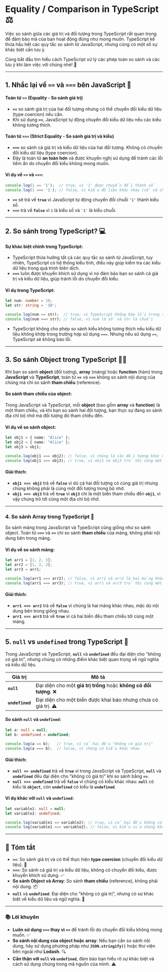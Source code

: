 # **Equality / Comparison in TypeScript** ⚖️

Việc so sánh giữa các giá trị và đối tượng trong TypeScript rất quan trọng để đảm bảo mã của bạn hoạt động đúng như mong muốn. TypeScript kế thừa hầu hết các quy tắc so sánh từ JavaScript, nhưng cũng có một số sự khác biệt cần lưu ý. 

Cùng bắt đầu tìm hiểu cách TypeScript xử lý các phép toán so sánh và các lưu ý khi làm việc với chúng nhé! 🚀

---

## **1. Nhắc lại về `==` và `===` bên JavaScript** 🔄

#### **Toán tử `==` (Equality - So sánh giá trị)**

- **`==`** so sánh giá trị của hai đối tượng nhưng có thể chuyển đổi kiểu dữ liệu (type coercion) nếu cần.
- Khi sử dụng **`==`**, JavaScript tự động chuyển đổi kiểu dữ liệu nếu các kiểu không tương thích.

#### **Toán tử `===` (Strict Equality - So sánh giá trị và kiểu)**

- **`===`** so sánh cả giá trị và kiểu dữ liệu của hai đối tượng. Không có chuyển đổi kiểu dữ liệu (type coercion).
- Đây là toán tử **an toàn hơn** và được khuyến nghị sử dụng để tránh các lỗi tiềm ẩn do chuyển đổi kiểu không mong muốn.

#### **Ví dụ về `==` và `===`:**

```javascript
console.log(1 == '1');  // true, vì '1' được chuyển đổi thành số
console.log(1 === '1'); // false, vì kiểu dữ liệu khác nhau (số và chuỗi)
```

- **`==`** sẽ trả về **`true`** vì JavaScript tự động chuyển đổi chuỗi `'1'` thành kiểu số.
- **`===`** trả về **`false`** vì `1` là kiểu số và `'1'` là kiểu chuỗi.

---

## **2. So sánh trong TypeScript?** 💻

#### **Sự khác biệt chính trong TypeScript**:

- TypeScript thừa hưởng tất cả các quy tắc so sánh từ JavaScript, tuy nhiên, TypeScript có hệ thống kiểu tĩnh, điều này giúp kiểm tra các kiểu dữ liệu trong quá trình biên dịch.
- **`===`** luôn được khuyến khích sử dụng vì nó đảm bảo bạn so sánh cả giá trị và kiểu dữ liệu, giúp tránh lỗi do chuyển đổi kiểu.

#### **Ví dụ trong TypeScript:**

```typescript
let num: number = 10;
let str: string = '10';

console.log(num == str);  // true, vì TypeScript không báo lỗi trong so sánh này
console.log(num === str); // false, vì num là số và str là chuỗi
```

- TypeScript không cho phép so sánh kiểu không tương thích nếu kiểu dữ liệu không khớp trong trường hợp sử dụng `===`. Nhưng nếu sử dụng `==`, TypeScript sẽ không báo lỗi.

---

## **3. So sánh Object trong TypeScript** 🧑‍💻

Khi bạn so sánh **object** (đối tượng), **array** (mảng) hoặc **function** (hàm) trong **JavaScript** và **TypeScript**, toán tử **`==`** và **`===`** không so sánh nội dung của chúng mà chỉ so sánh **tham chiếu** (reference).

#### **So sánh tham chiếu của object:**

Trong JavaScript và TypeScript, mỗi **object** (bao gồm **array** và **function**) là một tham chiếu, và khi bạn so sánh hai đối tượng, bạn thực sự đang so sánh địa chỉ bộ nhớ mà đối tượng đó tham chiếu đến.

#### **Ví dụ về so sánh object:**

```typescript
let obj1 = { name: "Alice" };
let obj2 = { name: "Alice" };
let obj3 = obj1;

console.log(obj1 === obj2); // false, vì chúng là các đối tượng khác nhau mặc dù có cùng giá trị
console.log(obj1 === obj3); // true, vì obj1 và obj3 trỏ tới cùng một đối tượng
```

#### **Giải thích**:
- **`obj1 === obj2`** trả về **`false`** vì dù cả hai đối tượng có cùng giá trị nhưng chúng không phải là cùng một đối tượng trong bộ nhớ.
- **`obj1 === obj3`** trả về **`true`** vì **`obj3`** chỉ là một biến tham chiếu đến **`obj1`**, vì vậy chúng trỏ tới cùng một địa chỉ bộ nhớ.

---

### **4. So sánh Array trong TypeScript** 🧳

So sánh mảng trong JavaScript và TypeScript cũng giống như so sánh object. Toán tử **`===`** và **`==`** chỉ so sánh **tham chiếu** của mảng, không phải nội dung bên trong mảng.

#### **Ví dụ về so sánh mảng:**

```typescript
let arr1 = [1, 2, 3];
let arr2 = [1, 2, 3];
let arr3 = arr1;

console.log(arr1 === arr2); // false, vì arr1 và arr2 là hai mảng khác nhau trong bộ nhớ
console.log(arr1 === arr3); // true, vì arr1 và arr3 trỏ tới cùng một mảng
```

#### **Giải thích**:
- **`arr1 === arr2`** trả về **`false`** vì chúng là hai mảng khác nhau, mặc dù nội dung bên trong giống nhau.
- **`arr1 === arr3`** trả về **`true`** vì cả hai biến đều tham chiếu tới cùng một mảng.

---

## **5. `null` vs `undefined` trong TypeScript** 🚫

Trong JavaScript và TypeScript, **`null`** và **`undefined`** đều đại diện cho "không có giá trị", nhưng chúng có những điểm khác biệt quan trọng về ngữ nghĩa và kiểu dữ liệu.

| **Giá trị**   | **Mô tả**                                           |
|---------------|-----------------------------------------------------|
| **`null`**    | Đại diện cho một **giá trị trống** hoặc **không có đối tượng**. ❌ |
| **`undefined`**| Đại diện cho một biến được khai báo nhưng chưa có giá trị. ⚠️ |

#### **So sánh `null` và `undefined`:**

```typescript
let a: null = null;
let b: undefined = undefined;

console.log(a == b);   // true, vì cả hai đều "không có giá trị"
console.log(a === b);  // false, vì chúng có kiểu khác nhau
```

#### **Giải thích**:
- **`null == undefined`** trả về **`true`** vì trong JavaScript và TypeScript, **`null`** và **`undefined`** đều đại diện cho "không có giá trị" khi so sánh bằng **`==`**.
- **`null === undefined`** trả về **`false`** vì chúng có kiểu khác nhau: **`null`** có kiểu là **`object`**, còn **`undefined`** có kiểu là **`undefined`**.

#### **Ví dụ khác với `null` và `undefined`:**

```typescript
let variable1: null = null;
let variable2: undefined;

console.log(variable1 == variable2); // true, vì cả hai đều không có giá trị
console.log(variable1 === variable2); // false, vì kiểu của chúng khác nhau
```

---

## **📝 Tóm tắt**

- **`==`**: So sánh giá trị và có thể thực hiện **type coercion** (chuyển đổi kiểu dữ liệu). 🔄
- **`===`**: So sánh cả giá trị và kiểu dữ liệu, không có chuyển đổi kiểu, được khuyến khích sử dụng. ✅
- **So sánh Object và Array**: So sánh **tham chiếu** (reference), không phải nội dung. 📦
- **`null`** và **`undefined`**: Đại diện cho "không có giá trị", nhưng có sự khác biệt về kiểu dữ liệu và ngữ nghĩa. 🚫

---

### **📚 Lời khuyên**

- **Luôn sử dụng `===` thay vì `==`** để tránh lỗi do chuyển đổi kiểu không mong muốn. ✅
- **So sánh nội dung của object hoặc array**: Nếu bạn cần so sánh nội dung, hãy sử dụng phương pháp như **`JSON.stringify()`** hoặc thư viện bên ngoài như **Lodash**. 🔍
- **Cẩn thận với `null` và `undefined`**, đảm bảo bạn hiểu rõ sự khác biệt và cách sử dụng chúng trong mã nguồn của mình. ⚠️

